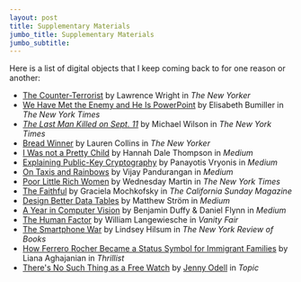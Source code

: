 ```yaml
---
layout: post
title: Supplementary Materials
jumbo_title: Supplementary Materials
jumbo_subtitle:
---
```


Here is a list of digital objects that I keep coming back to for one reason or
another:

- [The Counter-Terrorist](http://www.newyorker.com/magazine/2002/01/14/the-counter-terrorist) by Lawrence Wright in *The New Yorker*
- [We Have Met the Enemy and He Is PowerPoint](http://www.nytimes.com/2010/04/27/world/27powerpoint.html) by Elisabeth Bumiller in *The New York Times*
- [*The Last Man Killed on Sept. 11*](http://www.nytimes.com/2011/09/10/nyregion/brooklyn-murder-on-sept-11-2001-remains-unsolved.html) by Michael Wilson in *The New York Times*
- [Bread Winner](http://www.newyorker.com/magazine/2012/12/03/bread-winner) by Lauren Collins in *The New Yorker*
- [I Was not a Pretty Child](https://medium.com/@hannahdale/i-was-not-a-pretty-child-597d9278b24a) by Hannah Dale Thompson in *Medium*
- [Explaining Public-Key Cryptography](https://medium.com/@vrypan/explaining-public-key-cryptography-to-non-geeks-f0994b3c2d5) by Panayotis Vryonis in *Medium*
- [On Taxis and Rainbows](https://tech.vijayp.ca/of-taxis-and-rainbows-f6bc289679a1) by Vijay Pandurangan in *Medium*
- [Poor Little Rich Women](https://www.nytimes.com/2015/05/17/opinion/sunday/poor-little-rich-women.html) by Wednesday Martin in *The New York Times*
- [The Faithful](https://story.californiasunday.com/colombian-church-orthodox-judaism) by Graciela Mochkofsky in *The California Sunday Magazine*
- [Design Better Data Tables](https://medium.com/mission-log/design-better-data-tables-430a30a00d8c) by Matthew Ström in *Medium*
- [A Year in Computer Vision](http://www.themtank.org/a-year-in-computer-vision) by Benjamin Duffy & Daniel Flynn in *Medium*
- [The Human Factor](https://www.vanityfair.com/news/business/2014/10/air-france-flight-447-crash) by William Langewiesche in *Vanity Fair*
- [The Smartphone War](http://www.nybooks.com/articles/2018/04/19/syria-smartphone-war/) by Lindsey Hilsum in *The New York Review of Books*
- [How Ferrero Rocher Became a Status Symbol for Immigrant Families](https://www.thrillist.com/eat/nation/ferrero-rocher-chocolates-status-symbol-immigrants) by Liana Aghajanian in *Thrillist*
- [There's No Such Thing as a Free Watch](https://www.topic.com/there-s-no-such-thing-as-a-free-watch) by [Jenny Odell](http://www.jennyodell.com/) in *Topic*
